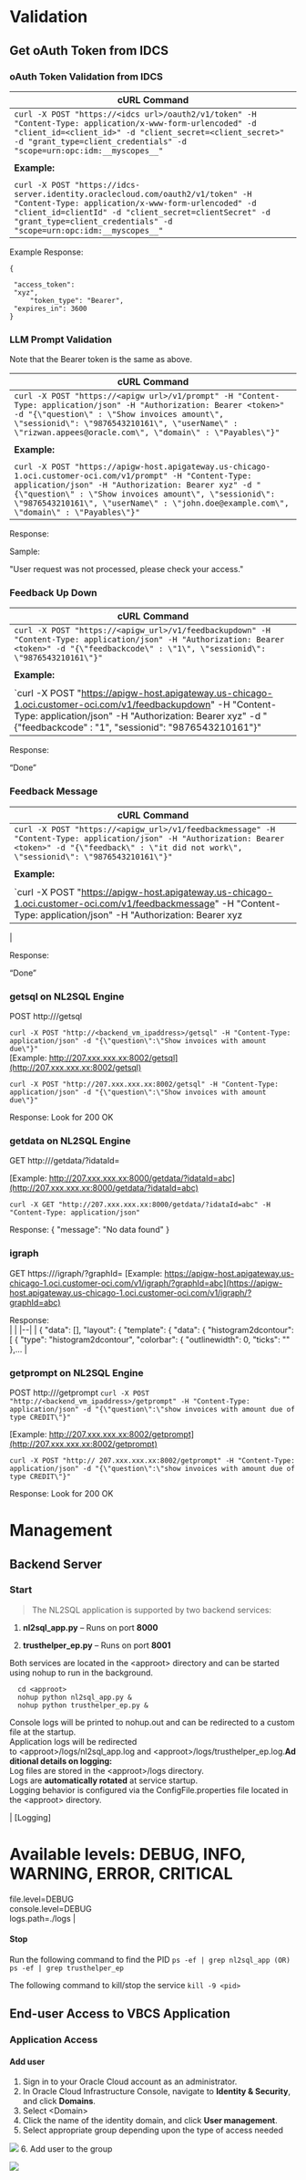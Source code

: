 # Validation

## Get oAuth Token from IDCS

### oAuth Token Validation from IDCS

| cURL Command |
|--------------|
| `curl -X POST "https://<idcs url>/oauth2/v1/token" -H "Content-Type: application/x-www-form-urlencoded" -d "client_id=<client_id>" -d "client_secret=<client_secret>" -d "grant_type=client_credentials" -d "scope=urn:opc:idm:__myscopes__"` |
| |
| **Example:** |
| |
| `curl -X POST "https://idcs-server.identity.oraclecloud.com/oauth2/v1/token" -H "Content-Type: application/x-www-form-urlencoded" -d "client_id=clientId" -d "client_secret=clientSecret" -d "grant_type=client_credentials" -d "scope=urn:opc:idm:__myscopes__"` |


Example Response:

```
{

 "access_token":
 "xyz",
     "token_type": "Bearer",
 "expires_in": 3600
}
```

### LLM Prompt Validation

Note that the Bearer token is the same as above.

| cURL Command |
|--------------|
| `curl -X POST "https://<apigw url>/v1/prompt" -H "Content-Type: application/json" -H "Authorization: Bearer <token>" -d "{\"question\" : \"Show invoices amount\", \"sessionid\": \"9876543210161\", \"userName\" : \"rizwan.appees@oracle.com\", \"domain\" : \"Payables\"}"` |
| |
| **Example:** |
| |
| `curl -X POST "https://apigw-host.apigateway.us-chicago-1.oci.customer-oci.com/v1/prompt" -H "Content-Type: application/json" -H "Authorization: Bearer xyz" -d "{\"question\" : \"Show invoices amount\", \"sessionid\": \"9876543210161\", \"userName\" : \"john.doe@example.com\", \"domain\" : \"Payables\"}"` |


Response:

Sample:

"User request was not processed, please check your access."

### Feedback Up Down

| cURL Command |
|--------------|
| `curl -X POST "https://<apigw_url>/v1/feedbackupdown" -H "Content-Type: application/json" -H "Authorization: Bearer <token>" -d "{\"feedbackcode\" : \"1\", \"sessionid\": \"9876543210161\"}"`   |
| |
| **Example:** |
| |
| `curl -X POST "https://apigw-host.apigateway.us-chicago-1.oci.customer-oci.com/v1/feedbackupdown" -H "Content-Type: application/json" -H "Authorization: Bearer xyz" -d "{\"feedbackcode\" : \"1\", \"sessionid\": \"9876543210161\"}" |


Response:

“Done”

### Feedback Message

| cURL Command |
|--------------|
| `curl -X POST "https://<apigw_url>/v1/feedbackmessage" -H "Content-Type: application/json" -H "Authorization: Bearer <token>" -d "{\"feedback\" : \"it did not work\", \"sessionid\": \"9876543210161\"}"` |
| |
| **Example:** |
| |
| `curl -X POST "https://apigw-host.apigateway.us-chicago-1.oci.customer-oci.com/v1/feedbackmessage" -H "Content-Type: application/json" -H "Authorization: Bearer xyz
|

Response:

“Done”

### getsql on NL2SQL Engine

POST http://<backend vm ipaddress>/getsql

`curl -X POST "http://<backend_vm_ipaddress>/getsql" -H "Content-Type: application/json" -d "{\"question\":\"Show invoices with amount due\"}"`
<br>
[Example: http://207.xxx.xxx.xx:8002/getsql](http://207.xxx.xxx.xx:8002/getsql)

`curl -X POST "http://207.xxx.xxx.xx:8002/getsql" -H "Content-Type: application/json" -d "{\"question\":\"Show invoices with amount due\"}"`

Response: Look for 200 OK


### getdata on NL2SQL Engine

GET http://<backend vm ipaddress>/getdata/?idataId=<random value>  

[Example: http://207.xxx.xxx.xx:8000/getdata/?idataId=abc](http://207.xxx.xxx.xx:8000/getdata/?idataId=abc)  

`curl -X GET "http://207.xxx.xxx.xx:8000/getdata/?idataId=abc" -H "Content-Type: application/json"`

Response:  { "message": "No data found" }

### igraph

GET https://<apigw url>/igraph/?graphId=<random value>
[Example: https://apigw-host.apigateway.us-chicago-1.oci.customer-oci.com/v1/igraph/?graphId=abc](https://apigw-host.apigateway.us-chicago-1.oci.customer-oci.com/v1/igraph/?graphId=abc)

Response:  
|  |
|--|
| { "data": [], "layout": { "template": { "data": { "histogram2dcontour": [ { "type": "histogram2dcontour", "colorbar": { "outlinewidth": 0, "ticks": "" },… |


### getprompt on NL2SQL Engine

POST http://<backend vm ipaddress>/getprompt
`curl -X POST "http://<backend_vm_ipaddress>/getprompt" -H "Content-Type: application/json" -d "{\"question\":\"show invoices with amount due of type CREDIT\"}"`

[Example: http://207.xxx.xxx.xx:8002/getprompt](http://207.xxx.xxx.xx:8002/getprompt) 

`curl -X POST "http:// 207.xxx.xxx.xx:8002/getprompt" -H "Content-Type: application/json" -d "{\"question\":\"show invoices with amount due of type CREDIT\"}"`

Response: Look for 200 OK

# Management

## Backend Server

### Start

> The NL2SQL application is supported by two backend services:

1.  **nl2sql_app.py** – Runs on port **8000**

2.  **trusthelper_ep.py** – Runs on port **8001**

Both services are located in the \<approot\> directory and can be started using nohup to run in the background.

```
  cd <approot>  
  nohup python nl2sql_app.py &  
  nohup python trusthelper_ep.py &
```


Console logs will be printed to nohup.out and can be redirected to a custom file at the startup.  
Application logs will be redirected to \<approot\>/logs/nl2sql_app.log and \<approot\>/logs/trusthelper_ep.log.**Additional details on logging:**  
Log files are stored in the \<approot\>/logs directory.  
Logs are **automatically rotated** at service startup.  
Logging behavior is configured via the ConfigFile.properties file
located in the \<approot\> directory.

| [Logging]  
# Available levels: DEBUG, INFO, WARNING, ERROR, CRITICAL  
file.level=DEBUG  
console.level=DEBUG  
logs.path=./logs |


#### Stop

Run the following command to find the PID
`ps -ef | grep nl2sql_app (OR) ps -ef | grep trusthelper_ep`

The following command to kill/stop the service
`kill -9 <pid>`

## End-user Access to VBCS Application

### Application Access

#### Add user

1.  Sign in to your Oracle Cloud account as an administrator.
2.  In Oracle Cloud Infrastructure Console, navigate to **Identity & Security**, and click **Domains**.
3.  Select \<Domain\>
4.  Click the name of the identity domain, and click **User management**.
5.  Select appropriate group depending upon the type of access needed

  ![ ](./business_media/media/groups.png)
6.  Add user to the group
    
  ![ ](./business_media/media/group-2.png)